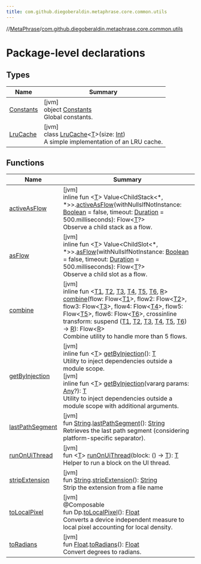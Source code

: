 ```yaml
---
title: com.github.diegoberaldin.metaphrase.core.common.utils
---
```

//[MetaPhrase](../../index.html)/[com.github.diegoberaldin.metaphrase.core.common.utils](index.html)



# Package-level declarations



## Types


| Name | Summary |
|---|---|
| [Constants](-constants/index.html) | [jvm]<br>object [Constants](-constants/index.html)<br>Global constants. |
| [LruCache](-lru-cache/index.html) | [jvm]<br>class [LruCache](-lru-cache/index.html)&lt;[T](-lru-cache/index.html)&gt;(size: [Int](https://kotlinlang.org/api/latest/jvm/stdlib/kotlin/-int/index.html))<br>A simple implementation of an LRU cache. |


## Functions


| Name | Summary |
|---|---|
| [activeAsFlow](active-as-flow.html) | [jvm]<br>inline fun &lt;[T](active-as-flow.html)&gt; Value&lt;ChildStack&lt;*, *&gt;&gt;.[activeAsFlow](active-as-flow.html)(withNullsIfNotInstance: [Boolean](https://kotlinlang.org/api/latest/jvm/stdlib/kotlin/-boolean/index.html) = false, timeout: [Duration](https://kotlinlang.org/api/latest/jvm/stdlib/kotlin.time/-duration/index.html) = 500.milliseconds): Flow&lt;[T](active-as-flow.html)?&gt;<br>Observe a child stack as a flow. |
| [asFlow](as-flow.html) | [jvm]<br>inline fun &lt;[T](as-flow.html)&gt; Value&lt;ChildSlot&lt;*, *&gt;&gt;.[asFlow](as-flow.html)(withNullsIfNotInstance: [Boolean](https://kotlinlang.org/api/latest/jvm/stdlib/kotlin/-boolean/index.html) = false, timeout: [Duration](https://kotlinlang.org/api/latest/jvm/stdlib/kotlin.time/-duration/index.html) = 500.milliseconds): Flow&lt;[T](as-flow.html)?&gt;<br>Observe a child slot as a flow. |
| [combine](combine.html) | [jvm]<br>inline fun &lt;[T1](combine.html), [T2](combine.html), [T3](combine.html), [T4](combine.html), [T5](combine.html), [T6](combine.html), [R](combine.html)&gt; [combine](combine.html)(flow: Flow&lt;[T1](combine.html)&gt;, flow2: Flow&lt;[T2](combine.html)&gt;, flow3: Flow&lt;[T3](combine.html)&gt;, flow4: Flow&lt;[T4](combine.html)&gt;, flow5: Flow&lt;[T5](combine.html)&gt;, flow6: Flow&lt;[T6](combine.html)&gt;, crossinline transform: suspend ([T1](combine.html), [T2](combine.html), [T3](combine.html), [T4](combine.html), [T5](combine.html), [T6](combine.html)) -&gt; [R](combine.html)): Flow&lt;[R](combine.html)&gt;<br>Combine utility to handle more than 5 flows. |
| [getByInjection](get-by-injection.html) | [jvm]<br>inline fun &lt;[T](get-by-injection.html)&gt; [getByInjection](get-by-injection.html)(): [T](get-by-injection.html)<br>Utility to inject dependencies outside a module scope.<br>[jvm]<br>inline fun &lt;[T](get-by-injection.html)&gt; [getByInjection](get-by-injection.html)(vararg params: [Any](https://kotlinlang.org/api/latest/jvm/stdlib/kotlin/-any/index.html)?): [T](get-by-injection.html)<br>Utility to inject dependencies outside a module scope with additional arguments. |
| [lastPathSegment](last-path-segment.html) | [jvm]<br>fun [String](https://kotlinlang.org/api/latest/jvm/stdlib/kotlin/-string/index.html).[lastPathSegment](last-path-segment.html)(): [String](https://kotlinlang.org/api/latest/jvm/stdlib/kotlin/-string/index.html)<br>Retrieves the last path segment (considering platform-specific separator). |
| [runOnUiThread](run-on-ui-thread.html) | [jvm]<br>fun &lt;[T](run-on-ui-thread.html)&gt; [runOnUiThread](run-on-ui-thread.html)(block: () -&gt; [T](run-on-ui-thread.html)): [T](run-on-ui-thread.html)<br>Helper to run a block on the UI thread. |
| [stripExtension](strip-extension.html) | [jvm]<br>fun [String](https://kotlinlang.org/api/latest/jvm/stdlib/kotlin/-string/index.html).[stripExtension](strip-extension.html)(): [String](https://kotlinlang.org/api/latest/jvm/stdlib/kotlin/-string/index.html)<br>Strip the extension from a file name |
| [toLocalPixel](to-local-pixel.html) | [jvm]<br>@Composable<br>fun Dp.[toLocalPixel](to-local-pixel.html)(): [Float](https://kotlinlang.org/api/latest/jvm/stdlib/kotlin/-float/index.html)<br>Converts a device independent measure to local pixel accounting for local density. |
| [toRadians](to-radians.html) | [jvm]<br>fun [Float](https://kotlinlang.org/api/latest/jvm/stdlib/kotlin/-float/index.html).[toRadians](to-radians.html)(): [Float](https://kotlinlang.org/api/latest/jvm/stdlib/kotlin/-float/index.html)<br>Convert degrees to radians. |

